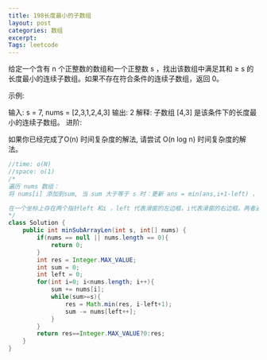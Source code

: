 ```yaml
---
title: 198长度最小的子数组
layout: post
categories: 数组
excerpt: 
Tags: leetcode
---
```


给定一个含有 n 个正整数的数组和一个正整数 s ，找出该数组中满足其和 ≥ s 的长度最小的连续子数组。如果不存在符合条件的连续子数组，返回 0。

示例: 

输入: s = 7, nums = [2,3,1,2,4,3]
输出: 2
解释: 子数组 [4,3] 是该条件下的长度最小的连续子数组。
进阶:

如果你已经完成了O(n) 时间复杂度的解法, 请尝试 O(n log n) 时间复杂度的解法。

```java
//time: o(N)
//space: o(1)
/*
遍历 nums 数组：
将 nums[i] 添加到sum, 当 sum 大于等于 s 时：更新 ans = min(ans,i+1-left) ，其中i+1−left是当前子数组的长度, 然后我们可以移动左端点，因为以它为开头的满足sum≥s 条件的最短子数组已经求出来了, 将 sum 减去nums[left] 然后增加left

在一个坐标上存在两个指针left 和i ，left 代表滑窗的左边框，i代表滑窗的右边框。两者通过分别向右滑动，前者能使窗口之间的和减小，后者能使窗口之间的和增大。开始时二者重合，窗口的和就是重合点所在的数。
*/
class Solution {
    public int minSubArrayLen(int s, int[] nums) {
        if(nums == null || nums.length == 0){
            return 0;
        }
        int res = Integer.MAX_VALUE;
        int sum = 0;
        int left = 0;
        for(int i=0; i<nums.length; i++){
            sum += nums[i];
            while(sum>=s){
                res = Math.min(res, i-left+1);
                sum -= nums[left++];
            }
        }
        return res==Integer.MAX_VALUE?0:res;
    }
}
```

